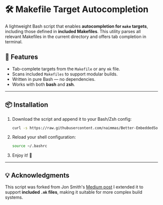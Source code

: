 # 🛠️ Makefile Target Autocompletion

A lightweight Bash script that enables **autocompletion for `make` targets**, including those defined in **included Makefiles**. This utility parses all relevant Makefiles in the current directory and offers tab completion in terminal.

## 🚀 Features

- Tab-complete targets from the `Makefile` or any `mk` file.
- Scans included `Makefiles` to support modular builds.
- Written in pure Bash — no dependencies.
- Works with both **bash** and **zsh**.

---

## 📦 Installation

1. Download the script and append it to your Bash/Zsh config:
    ```bash
    curl -s https://raw.githubusercontent.com/naimmas/Better-EmbeddedSoftware/refs/heads/main/tools/makefile_autocompleter.sh | tee -a ~/.bashrc
    ```
2. Reload your shell configuration:
    ```bash
    source ~/.bashrc
    ```
3. Enjoy it! 🎉

---

## 💡 Acknowledgments

This script was forked from Jon Smith's [Medium post](https://medium.com/@lavieenroux20/how-to-win-friends-influence-people-and-autocomplete-makefile-targets-e6cd228d856d)
I extended it to support **included `.mk` files**, making it suitable for more complex build systems.